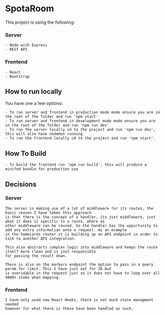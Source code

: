 # SpotaRoom

This project is using the following:

### Server
    - Node with Express
    - REST API

### Frontend
    - React
    - Bootstrap
    
## How to run locally

You have one a few options:

    - To run server and frontend in production mode mode ensure you are in the root of the folder and run 'npm start'
    - To run server and frontend in development mode mode ensure you are in the root of the folder and run 'npm run dev' 
    - To run the server locally cd to the project and run 'npm run dev', this will also have nodemon running 
    - To run the frontend locally cd to the project and run 'npm start'.

## How To Build
    
    - To build the frontend run 'npm run build', this will produce a minifed bundle for production use
    
## Decisions

### Server

    The server is making use of a lot of middleware for its routes, the basic reason I have taken this approach
    is that there is the concept of a handler, its just middleware, just what it does is specific to a route, where as 
    other middleware can be reused. So the handler has the oppurtunity to add any extra information onto a request. As an example
    in the homecards router it is building up an API endpoint in order to talk to another API integration.
    
    This also abstracts complex logic into middleware and keeps the route itself more clean and is just responsible
    for passing the result down.

    There is also on the markers endpoint the option to pass in a query param for limit. This I have just set for 30 but
    is overidable in the request just so it does not have to loop over all 4000+ items when mapping.
    
### Frontend
    I have only used new React Hooks, there is not much state managment needed
    however for what there is these have been handled as such.